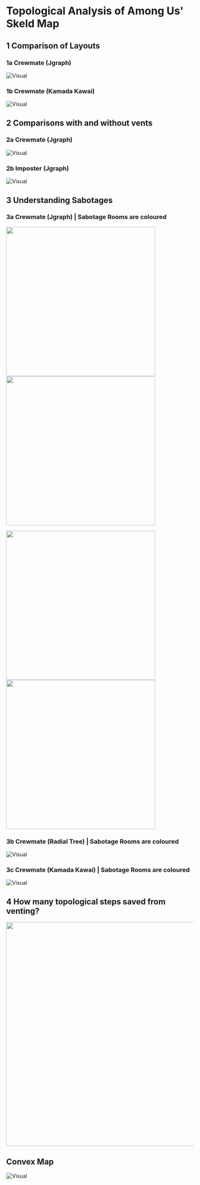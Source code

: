 # Topological Analysis of Among Us' Skeld Map

## 1 Comparison of Layouts

### 1a Crewmate (Jgraph)
![Visual](https://github.com/RyanTanYiWei/AmongUsJGraph/blob/main/External%20Diagrams/jpeg%20for%20readme/1a%20default-jgraph.jpg)

### 1b Crewmate (Kamada Kawai)
![Visual](https://github.com/RyanTanYiWei/AmongUsJGraph/blob/main/External%20Diagrams/jpeg%20for%20readme/1b%20default-kk.jpg)

## 2 Comparisons with and without vents

### 2a Crewmate (Jgraph)
![Visual](https://github.com/RyanTanYiWei/AmongUsJGraph/blob/main/External%20Diagrams/jpeg%20for%20readme/2a%20default-jgraph.jpg)

### 2b Imposter (Jgraph)
![Visual](https://github.com/RyanTanYiWei/AmongUsJGraph/blob/main/External%20Diagrams/jpeg%20for%20readme/2b%20imposter-jgraph.jpg)

## 3 Understanding Sabotages

### 3a Crewmate (Jgraph) | Sabotage Rooms are coloured
<p float="left">
<img height = "400" src=https://github.com/RyanTanYiWei/AmongUsJGraph/blob/main/External%20Diagrams/jpeg%20for%20readme/3a1%20default-jgraph_FixLights.jpg/>
<img height = "400" src=https://github.com/RyanTanYiWei/AmongUsJGraph/blob/main/External%20Diagrams/jpeg%20for%20readme/3a2%20default-jgraph_CommsSabotage.jpg/>
</p>
<p float="left">
<img height = "400" src=https://github.com/RyanTanYiWei/AmongUsJGraph/blob/main/External%20Diagrams/jpeg%20for%20readme/3a3%20default-jgraph_jgraph%20-%20OxygenDepletion.jpg/>
<img height = "400" src=https://github.com/RyanTanYiWei/AmongUsJGraph/blob/main/External%20Diagrams/jpeg%20for%20readme/3a4%20default-jgraph_ReactorMeltdown.jpg/>
</p>

### 3b Crewmate (Radial Tree) | Sabotage Rooms are coloured
![Visual](https://github.com/RyanTanYiWei/AmongUsJGraph/blob/main/External%20Diagrams/jpeg%20for%20readme/3c%20default-radialtree-sabotages.jpg)

### 3c Crewmate (Kamada Kawai) | Sabotage Rooms are coloured
![Visual](https://github.com/RyanTanYiWei/AmongUsJGraph/blob/main/External%20Diagrams/jpeg%20for%20readme/3c%20default-kk-sabotages.jpg)

## 4 How many topological steps saved from venting?
<img height = "600" src=https://github.com/RyanTanYiWei/AmongUsJGraph/blob/main/External%20Diagrams/jpeg%20for%20readme/steps-saved-from-each-vent.jpg/>


## Convex Map

![Visual](https://github.com/RyanTanYiWei/AmongUsJGraph/blob/main/External%20Diagrams/ConvexMap.png)